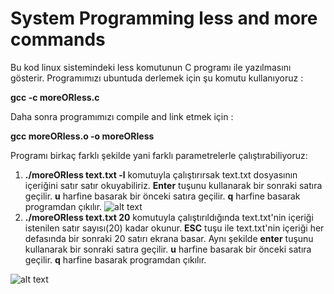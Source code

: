 # System Programming less and more commands
Bu kod linux sistemindeki less komutunun C programı ile yazılmasını gösterir.
Programımızı ubuntuda derlemek için şu komutu kullanıyoruz :

  **gcc -c moreORless.c**
   
Daha sonra programımızı compile and link etmek için :

   **gcc moreORless.o -o moreORless**
   
Programı birkaç farklı şekilde yani farklı parametrelerle çalıştırabiliyoruz:


1. **./moreORless text.txt -l** komutuyla çalıştırırsak text.txt dosyasının içeriğini satır satır okuyabiliriz. **Enter** tuşunu kullanarak bir sonraki satıra geçilir. **u** harfine basarak bir önceki satıra geçilir. **q** harfine basarak programdan çıkılır. ![alt text](https://github.com/amineyesilyurt/MoreORLess_Command/blob/master/images/moreOrless_1.png)
2. **./moreORless text.txt 20** komutuyla çalıştırıldığında text.txt'nin içeriği istenilen satır sayısı(20) kadar okunur. **ESC** tuşu ile text.txt'nin içeriği her defasında bir sonraki 20 satırı ekrana basar. Aynı şekilde **enter** tuşunu kullanarak bir sonraki satıra geçilir. **u** harfine basarak bir önceki satıra geçilir. **q** harfine basarak programdan çıkılır.

![alt text](https://github.com/amineyesilyurt/MoreORLess_Command/blob/master/images/moreOrless_2.png)
